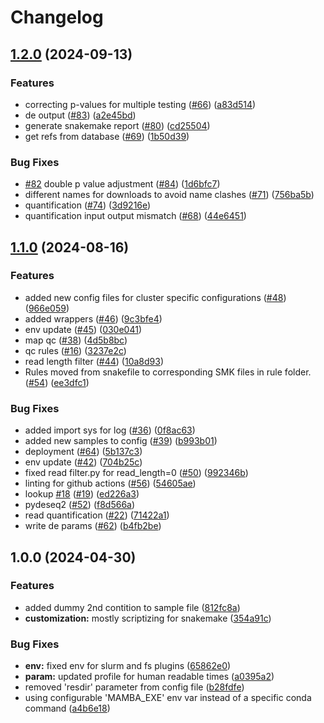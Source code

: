 # Changelog

## [1.2.0](https://github.com/snakemake-workflows/transcriptome-differential-expression/compare/v1.1.0...v1.2.0) (2024-09-13)


### Features

* correcting p-values for multiple testing ([#66](https://github.com/snakemake-workflows/transcriptome-differential-expression/issues/66)) ([a83d514](https://github.com/snakemake-workflows/transcriptome-differential-expression/commit/a83d514367c7521721421c80d13730906b411dc6))
* de output ([#83](https://github.com/snakemake-workflows/transcriptome-differential-expression/issues/83)) ([a2e45bd](https://github.com/snakemake-workflows/transcriptome-differential-expression/commit/a2e45bddcbabf143295bb1452299be255681882c))
* generate snakemake report ([#80](https://github.com/snakemake-workflows/transcriptome-differential-expression/issues/80)) ([cd25504](https://github.com/snakemake-workflows/transcriptome-differential-expression/commit/cd2550422d1ef7bc86450286cf14852b8e153d8e))
* get refs from database ([#69](https://github.com/snakemake-workflows/transcriptome-differential-expression/issues/69)) ([1b50d39](https://github.com/snakemake-workflows/transcriptome-differential-expression/commit/1b50d3961b04fbc238c37c5835c4b917fc7f22d1))


### Bug Fixes

* [#82](https://github.com/snakemake-workflows/transcriptome-differential-expression/issues/82) double p value adjustment ([#84](https://github.com/snakemake-workflows/transcriptome-differential-expression/issues/84)) ([1d6bfc7](https://github.com/snakemake-workflows/transcriptome-differential-expression/commit/1d6bfc736c9353602179bce69146eda790084205))
* different names for downloads to avoid name clashes ([#71](https://github.com/snakemake-workflows/transcriptome-differential-expression/issues/71)) ([756ba5b](https://github.com/snakemake-workflows/transcriptome-differential-expression/commit/756ba5b6fc6c5f34e68fb0fc3aa833a7f093e981))
* quantification ([#74](https://github.com/snakemake-workflows/transcriptome-differential-expression/issues/74)) ([3d9216e](https://github.com/snakemake-workflows/transcriptome-differential-expression/commit/3d9216e302652f948782b5e48229ff4a27d317d1))
* quantification input output mismatch ([#68](https://github.com/snakemake-workflows/transcriptome-differential-expression/issues/68)) ([44e6451](https://github.com/snakemake-workflows/transcriptome-differential-expression/commit/44e6451d42219a2af4dd6657e53d94f8a3ee4236))

## [1.1.0](https://github.com/snakemake-workflows/transcriptome-differential-expression/compare/v1.0.0...v1.1.0) (2024-08-16)


### Features

* added new config files for cluster specific configurations ([#48](https://github.com/snakemake-workflows/transcriptome-differential-expression/issues/48)) ([966e059](https://github.com/snakemake-workflows/transcriptome-differential-expression/commit/966e059f3c222c012b3c88b659aa03ac0fee650b))
* added wrappers ([#46](https://github.com/snakemake-workflows/transcriptome-differential-expression/issues/46)) ([9c3bfe4](https://github.com/snakemake-workflows/transcriptome-differential-expression/commit/9c3bfe49cde7118d841f95fcc65b36246e68d2c1))
* env update ([#45](https://github.com/snakemake-workflows/transcriptome-differential-expression/issues/45)) ([030e041](https://github.com/snakemake-workflows/transcriptome-differential-expression/commit/030e0411a261efad2178680997cf1b2e3de7e4d7))
* map qc ([#38](https://github.com/snakemake-workflows/transcriptome-differential-expression/issues/38)) ([4d5b8bc](https://github.com/snakemake-workflows/transcriptome-differential-expression/commit/4d5b8bcdd4fc98fc3c064f7f6d619cdf54b48e9c))
* qc rules ([#16](https://github.com/snakemake-workflows/transcriptome-differential-expression/issues/16)) ([3237e2c](https://github.com/snakemake-workflows/transcriptome-differential-expression/commit/3237e2c4e539d65bc49155ff18b27a4dc1df820a))
* read length filter ([#44](https://github.com/snakemake-workflows/transcriptome-differential-expression/issues/44)) ([10a8d93](https://github.com/snakemake-workflows/transcriptome-differential-expression/commit/10a8d93a21382ab4c8282e52d5a2539c06c394da))
* Rules moved from snakefile to corresponding SMK files in rule folder. ([#54](https://github.com/snakemake-workflows/transcriptome-differential-expression/issues/54)) ([ee3dfc1](https://github.com/snakemake-workflows/transcriptome-differential-expression/commit/ee3dfc17369a1c43d46ce38354b54178d1bddc3e))


### Bug Fixes

* added import sys for log ([#36](https://github.com/snakemake-workflows/transcriptome-differential-expression/issues/36)) ([0f8ac63](https://github.com/snakemake-workflows/transcriptome-differential-expression/commit/0f8ac63654ee6abb522d8590ae02f190be790c96))
* added new samples to config ([#39](https://github.com/snakemake-workflows/transcriptome-differential-expression/issues/39)) ([b993b01](https://github.com/snakemake-workflows/transcriptome-differential-expression/commit/b993b0168a63eed1ddbaf64f3aaf0e6d6b1061db))
* deployment ([#64](https://github.com/snakemake-workflows/transcriptome-differential-expression/issues/64)) ([5b137c3](https://github.com/snakemake-workflows/transcriptome-differential-expression/commit/5b137c3e314b91891bb97aad8a4a3816c0fce3c8))
* env update ([#42](https://github.com/snakemake-workflows/transcriptome-differential-expression/issues/42)) ([704b25c](https://github.com/snakemake-workflows/transcriptome-differential-expression/commit/704b25cb8a83a43d72b7ffe0775ab7081295720a))
* fixed read filter.py for read_length=0 ([#50](https://github.com/snakemake-workflows/transcriptome-differential-expression/issues/50)) ([992346b](https://github.com/snakemake-workflows/transcriptome-differential-expression/commit/992346b24f01d077546c2ac7503b6d359d365326))
* linting for github actions ([#56](https://github.com/snakemake-workflows/transcriptome-differential-expression/issues/56)) ([54605ae](https://github.com/snakemake-workflows/transcriptome-differential-expression/commit/54605aef94ec781545e9783f905ddf81a525bc5d))
* lookup [#18](https://github.com/snakemake-workflows/transcriptome-differential-expression/issues/18) ([#19](https://github.com/snakemake-workflows/transcriptome-differential-expression/issues/19)) ([ed226a3](https://github.com/snakemake-workflows/transcriptome-differential-expression/commit/ed226a3adc502694cc3ef9c30f3d2d5dae431935))
* pydeseq2 ([#52](https://github.com/snakemake-workflows/transcriptome-differential-expression/issues/52)) ([f8d566a](https://github.com/snakemake-workflows/transcriptome-differential-expression/commit/f8d566a39a5253bcb9a710bac5abd790e62a7b8d))
* read quantification  ([#22](https://github.com/snakemake-workflows/transcriptome-differential-expression/issues/22)) ([71422a1](https://github.com/snakemake-workflows/transcriptome-differential-expression/commit/71422a13319f0893e2494f432b0170bb116c08be))
* write de params ([#62](https://github.com/snakemake-workflows/transcriptome-differential-expression/issues/62)) ([b4fb2be](https://github.com/snakemake-workflows/transcriptome-differential-expression/commit/b4fb2beff8ebc8646008d43a363771ed21a392a1))

## 1.0.0 (2024-04-30)


### Features

* added dummy 2nd contition to sample file ([812fc8a](https://github.com/snakemake-workflows/transcriptome-differential-expression/commit/812fc8a0a435f4b7cfd01d7cd3914c3cefc0de65))
* **customization:** mostly scriptizing for snakemake ([354a91c](https://github.com/snakemake-workflows/transcriptome-differential-expression/commit/354a91c70821816cfbff44e63e1aeae742390989))


### Bug Fixes

* **env:** fixed env for slurm and fs plugins ([65862e0](https://github.com/snakemake-workflows/transcriptome-differential-expression/commit/65862e0bace1d8e49a82e7c83bc597f178bde472))
* **param:** updated profile for human readable times ([a0395a2](https://github.com/snakemake-workflows/transcriptome-differential-expression/commit/a0395a2e67bdc7c4697f312e48170d9f8829d680))
* removed 'resdir' parameter from config file ([b28fdfe](https://github.com/snakemake-workflows/transcriptome-differential-expression/commit/b28fdfe0b72228302041e5ea1b990eb30d95b6ac))
* using configurable 'MAMBA_EXE' env var instead of a specific conda command ([a4b6e18](https://github.com/snakemake-workflows/transcriptome-differential-expression/commit/a4b6e18332a263cdd59edce28dd760656bba61bc))
